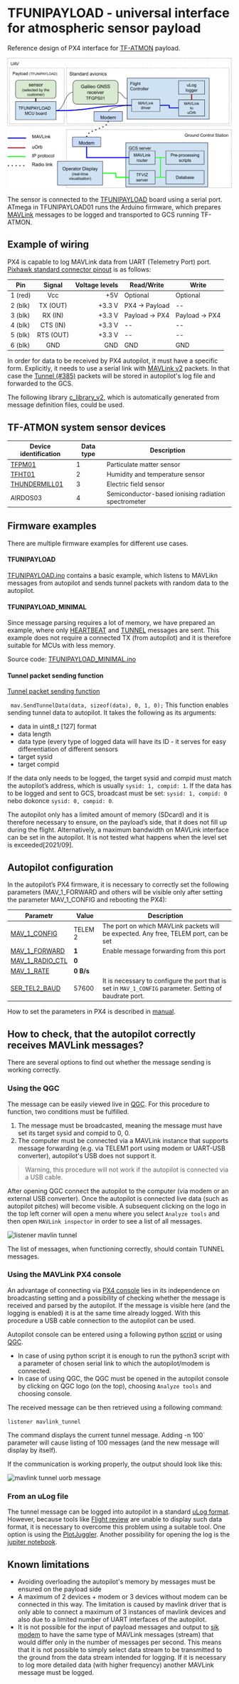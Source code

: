 # TFUNIPAYLOAD - universal interface for atmospheric sensor payload 

Reference design of PX4 interface for [TF-ATMON](https://www.thunderfly.cz/tf-atmon.html) payload.

![TFUNIPAYLOAD block-schematics](./doc/img/block_schematics.svg)


The sensor is connected to the [TFUNIPAYLOAD](https://github.com/ThunderFly-aerospace/TFUNIPAYLOAD01) board using a serial port. 
ATmega in TFUNIPAYLOAD01 runs the Arduino firmware, which prepares [MAVLink](https://en.wikipedia.org/wiki/MAVLink) messages to be logged and transported to GCS running TF-ATMON. 

## Example of wiring

PX4 is capable to log MAVLink data from UART (Telemetry Port) port. [Pixhawk standard connector pinout](https://github.com/pixhawk/Pixhawk-Standards/blob/master/DS-009%20Pixhawk%20Connector%20Standard.pdf) is as follows:

| Pin        | Signal | Voltage levels  | Read/Write | Write |
| ---------- |:------:| ---------------:|------|------|
| 1 (red)    | Vcc | +5V | Optional | Optional |
| 2 (blk)    | TX (OUT)  |   +3.3 V | PX4 -> Payload | -- |
| 3 (blk)    | RX (IN)   |   +3.3 V | Payload -> PX4 | Payload -> PX4 |
| 4 (blk)    | CTS (IN)  |   +3.3 V | -- | -- |
| 5 (blk)    | RTS (OUT) |   +3.3 V | -- | -- |
| 6 (blk)    | GND       |   GND    | GND | GND |

In order for data to be received by PX4 autopilot, it must have a specific form. Explicitly, it needs to use a serial link with  [MAVLink v2](https://mavlink.io/en/) packets. In that case the [Tunnel (#385)](https://mavlink.io/en/messages/common.html#TUNNEL) packets will be stored in autopilot's log file and forwarded to the GCS. 

The following library [c_library_v2](https://github.com/mavlink/c_library_v2), which is automatically generated from message definition files, could be used. 

## TF-ATMON system sensor devices

| Device identification | Data type | Description |
|----------------|---------|-------|
| [TFPM01](https://github.com/ThunderFly-aerospace/TFPM01) | 1 | Particulate matter sensor |
| [TFHT01](https://github.com/ThunderFly-aerospace/TFHT01) | 2 | Humidity and temperature sensor |
| [THUNDERMILL01](https://github.com/UniversalScientificTechnologies/THUNDERMILL01) | 3 | Electric field sensor |
| AIRDOS03 | 4 | Semiconductor-based ionising radiation spectrometer|

## Firmware examples

There are multiple firmware examples for different use cases. 

#### TFUNIPAYLOAD

[TFUNIPAYLOAD.ino](/SW/arduino/src/TFUNIPAYLOAD/TFUNIPAYLOAD.ino) contains a basic example, which listens to MAVLikn messages from autopilot and sends tunnel packets with random data to the autopilot.

#### TFUNIPAYLOAD_MINIMAL

Since message parsing requires a lot of memory, we have prepared an example, where only [HEARTBEAT](https://mavlink.io/en/messages/common.html#HEARTBEAT) and [TUNNEL](https://mavlink.io/en/messages/common.html#TUNNEL) messages are sent. This example does not require a connected TX (from autopilot) and it is therefore suitable for MCUs with less memory.

Source code: [TFUNIPAYLOAD_MINIMAL.ino](/SW/arduino/src/TFUNIPAYLOAD_MINIMAL/TFUNIPAYLOAD_MINIMAL.ino)

#### Tunnel packet sending function

[Tunnel packet sending function](https://github.com/ThunderFly-aerospace/TFUNIPAYLOAD/blob/79eee22fe32725179d1df2b6ca72e901e2be1834/SW/arduino/src/TFUNIPAYLOAD/TFUNIPAYLOAD.ino#L50)

```  mav.SendTunnelData(data, sizeof(data), 0, 1, 0); ```
This function enables sending tunnel data to autopilot. It takes the following as its arguments:
 * data in uint8_t [127] format
 * data length
 * data type (every type of logged data will have its ID - it serves for easy differentiation of different sensors
 * target sysid
 * target compid

If the data only needs to be logged, the target sysid and compid must match the autopilot’s address, which is usually `sysid: 1, compid: 1`. If the data has to be logged and sent to GCS, broadcast must be set: `sysid: 1, compid: 0` nebo dokonce `sysid: 0, compid: 0`. 

The autopilot only has a limited amount of memory (SDcard) and it is therefore necessary to ensure, on the payload’s side, that it does not fill up during the flight. Alternatively, a maximum bandwidth on MAVLink interface can be set in the autopilot. It is not tested what happens when the level set is exceeded[2021/09]. 

## Autopilot configuration

In the autopilot’s PX4 firmware, it is necessary to correctly set the following parameters (MAV_1_FORWARD and others will be visible only after setting the parameter MAV_1_CONFIG and rebooting the PX4): 

|     Parametr    | Value | Description |
|-----------------|-----------|------|
| [MAV_1_CONFIG](http://docs.px4.io/main/en/advanced_config/parameter_reference.html#mavlink)    | TELEM 2   | The port on which MAVLink packets will be expected. Any free, TELEM port, can be set |
| [MAV_1_FORWARD](http://docs.px4.io/main/en/advanced_config/parameter_reference.html#mavlink)   | **1**     | Enable message forwarding from this port|
| [MAV_1_RADIO_CTL](http://docs.px4.io/main/en/advanced_config/parameter_reference.html#mavlink) | **0**     | |
| [MAV_1_RATE](http://docs.px4.io/main/en/advanced_config/parameter_reference.html#mavlink)      | **0 B/s** | |
| [SER_TEL2_BAUD](http://docs.px4.io/main/en/advanced_config/parameter_reference.html#serial)   |     57600 | It is necessary to configure the port that is set in `MAV_1_CONFIG` parameter. Setting of baudrate port. |

How to set the parameters in PX4 is described in [manual](http://docs.px4.io/master/en/advanced_config/parameters.html#changing-a-parameter).

## How to check, that the autopilot correctly receives MAVLink messages?

There are several options to find out whether the message sending is working correctly.

### Using the QGC

The message can be easily viewed live in [QGC](https://github.com/mavlink/qgroundcontrol/releases). For this procedure to function, two conditions must be fulfilled.

 1. The message must be broadcasted, meaning the message must have set its target sysid and compid to 0, 0.
 2. The computer must be connected via a MAVLink instance that supports message forwarding (e.g. via TELEM1 port using modem or UART-USB converter), autopilot's USB does not support it.

 > Warning, this procedure will not work if the autopilot is connected via a USB cable.

After opening QGC connect the autopilot to the computer (via modem or an external USB converter). Once the autopilot is connected live data (such as autopilot pitches) will become visible. A subsequent clicking on the logo in the top left corner will open a menu where you select `Analyze tools` and then open `MAVLink inspector` in order to see a list of all messages. 

![listener mavlin tunnel](https://user-images.githubusercontent.com/5196729/99434203-cec17d00-290e-11eb-93a7-e089ba893775.png)

The list of messages, when functioning correctly, should contain TUNNEL messages. 

### Using the MAVLink PX4 console

An advantage of connecting via [PX4 console](https://docs.px4.io/main/en/debug/consoles.html) lies in its independence on broadcasting setting and a possibility of checking whether the message is received and parsed by the autopilot. If the message is visible here (and the logging is enabled) it is at the same time already logged. With this procedure a USB cable connection to the autopilot can be used. 

Autopilot console can be entered using a following python [script](https://github.com/ThunderFly-aerospace/PX4Firmware/blob/master/Tools/mavlink_shell.py) or using [QGC](https://github.com/mavlink/qgroundcontrol/releases).

 * In case of using python script it is enough to run the python3 script with a parameter of chosen serial link to which the autopilot/modem is connected.
 * In case of using QGC, the QGC must be opened in the autopilot console by clicking on QGC logo (on the top), choosing `Analyze tools` and choosing console.

The received message can be then retrieved using a following command:

`listener mavlink_tunnel`

The command displays the current tunnel message. Adding -n 100` parameter will cause listing of 100 messages (and the new message will display by itself).

If the communication is working properly, the output should look like this:

![mavlink tunnel uorb message](https://user-images.githubusercontent.com/5196729/99431661-6ae98500-290b-11eb-80a6-a08f8229d600.png)


### From an uLog file

The tunnel message can be logged into autopilot in a standard [uLog format](https://docs.px4.io/main/en/dev_log/ulog_file_format.html). However, because tools like [Flight review](https://review.px4.io/) are unable to display such data format, it is necessary to overcome this problem using a suitable tool. One option is using the [PlotJuggler](https://plotjuggler.io/). 
Another possibility for opening the log is the [jupiter notebook](https://github.com/ThunderFly-aerospace/TFUNIPAYLOAD/blob/master/SW/LogViewer/ReadTunnelData.ipynb).

## Known limitations

  * Avoiding overloading the autopilot's memory by messages must be ensured on the payload side
  * A maximum of 2 devices + modem or 3 devices without modem can be connected in this way. The limitation is caused by mavlink driver that is only able to connect a maximum of 3 instances of mavlink devices and also due to a limited number of UART interfaces of the autopilot.
  * It is not possible for the input of payload messages and output to [sik modem](https://github.com/ThunderFly-aerospace/TFSIK01) to have the same type of MAVLink messages (stream) that would differ only in the number of messages per second. This means that it is not possible to simply select data stream to be transmitted to the ground from the data stream intended for logging. If it is necessary to log more detailed data (with higher frequency) another MAVLink message must be logged.
